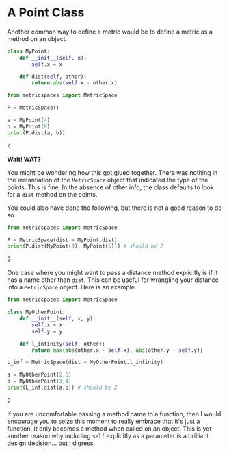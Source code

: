 # A Point Class

Another common way to define a metric would be to define a metric as a method on an object.

```python {cmd id="pointclass"}
class MyPoint:
    def __init__(self, x):
        self.x = x

    def dist(self, other):
        return abs(self.x - other.x)
```

```python {cmd continue}
from metricspaces import MetricSpace

P = MetricSpace()
```

```python {cmd continue modify_source}
a = MyPoint(4)
b = MyPoint(8)
print(P.dist(a, b))
```
<!-- code_chunk_output -->

4


<!-- /code_chunk_output -->

**Wait!  WAT?**

You might be wondering how this got glued together.
There was nothing in the instantiation of the `MetricSpace` object that indicated the type of the points.
This is fine.
In the absence of other info, the class defaults to look for a `dist` method on the points.

You could also have done the following, but there is not a good reason to do so.

```python {cmd continue="pointclass" modify_source}
from metricspaces import MetricSpace

P = MetricSpace(dist = MyPoint.dist)
print(P.dist(MyPoint(3), MyPoint(5))) # should be 2
```
<!-- code_chunk_output -->

2


<!-- /code_chunk_output -->

One case where you might want to pass a distance method explicitly is if it has a name other than `dist`.
This can be useful for wrangling your distance into a `MetricSpace` object.
Here is an example.

```python {cmd modify_source}
from metricspaces import MetricSpace

class MyOtherPoint:
    def __init__(self, x, y):
        self.x = x
        self.y = y

    def l_infinity(self, other):
        return max(abs(other.x - self.x), abs(other.y - self.y))

L_inf = MetricSpace(dist = MyOtherPoint.l_infinity)

a = MyOtherPoint(2,6)
b = MyOtherPoint(3,4)
print(L_inf.dist(a,b)) # should be 2
```
<!-- code_chunk_output -->

2


<!-- /code_chunk_output -->

If you are uncomfortable passing a method name to a function, then I would encourage you to seize this moment to really embrace that it's just a function.
It only becomes a method when called on an object.
This is yet another reason why including `self` explicitly as a parameter is a brilliant design decision... but I digress.
